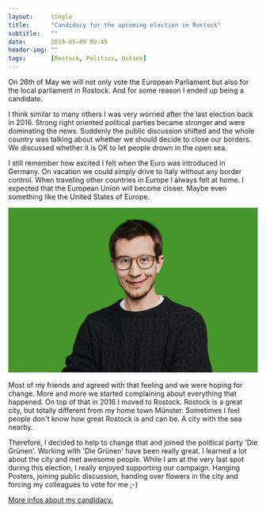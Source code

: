 ```yaml
---
layout:     single
title:      "Candidacy for the upcoming election in Rostock"
subtitle:   ""
date:       2019-05-09 09:45
header-img: ""
tags:       [Rostock, Politics, Ostsee]
---
```



On 26th of May we will not only vote the European Parliament but also for the local parliament in Rostock. And for some reason I ended up being a candidate.

I think similar to many others I was very worried after the last election back in 2016. Strong right oriented political parties became stronger and were dominating the news. Suddenly the public discussion shifted and the whole country was talking about whether we should decide to close our borders. We discussed whether it is OK to let people drown in the open sea.

I still remember how excited I felt when the Euro was introduced in Germany. On vacation we could simply drive to Italy without any border control. When traveling other countries in Europe I always felt at home. I expected that the European Union will become closer. Maybe even something like the United States of Europe. 

<img src="../images/Florian_Boergel.jpg" />


Most of my friends and agreed with that feeling and we were hoping for
change. More and more we started complaining about everything that happened. On top of that in 2016 I moved to Rostock. Rostock is a great city, but totally different from my home town Münster. Sometimes I feel people don't know how great Rostock is and can be. A city with the sea nearby.

Therefore, I decided to help to change that and joined the political party 'Die Grünen'. Working with 'Die Grünen' have been really great. I learned a lot about the city and met awesome people. While I am at the very last spot during this election, I really enjoyed supporting our campaign. Hanging Posters, joining public discussion, handing over flowers in the city and forcing my colleagues to vote for me ;-)

[More infos about my candidacy.](https://gruene-jugend-mv.de/kommunalwahl-in-mv-2019/florian-boergel-rostock-buergerschaft/)